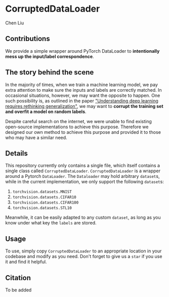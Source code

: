# CorruptedDataLoader
Chen Liu

## Contributions
We provide a simple wrapper around PyTorch DataLoader to **intentionally mess up the input/label correspondence**.

## The story behind the scene
In the majority of times, when we train a machine learning model, we pay extra attention to make sure the inputs and labels are correctly matched. In occasional situations, however, we may want the opposite to happen. One such possibility is, as outlined in the paper ["Understanding deep learning requires rethinking generalization"](https://arxiv.org/abs/1611.03530), we may want to **corrupt the training set and overfit a model on random labels**.

Despite careful search on the internet, we were unable to find existing open-source implementations to achieve this purpose. Therefore we designed our own method to achieve this purpose and provided it to those who may have a similar need.

## Details
This repository currently only contains a single file, which itself contains a single class called `CorruptedDataLoader`. `CorruptedDataLoader` is a wrapper around a Pytorch `DataLoader`. The `Dataloader` may hold arbitrary `dataset`s, while in the current implementation, we only support the following `dataset`s:

1. `torchvision.datasets.MNIST`
2. `torchvision.datasets.CIFAR10`
3. `torchvision.datasets.CIFAR100`
4. `torchvision.datasets.STL10`

Meanwhile, it can be easily adapted to any custom `dataset`, as long as you know under what key the `labels` are stored.

## Usage
To use, simply copy `CorruptedDataLoader` to an appropriate location in your codebase and modify as you need. Don't forget to give us a `star` if you use it and find it helpful.

## Citation
To be added
